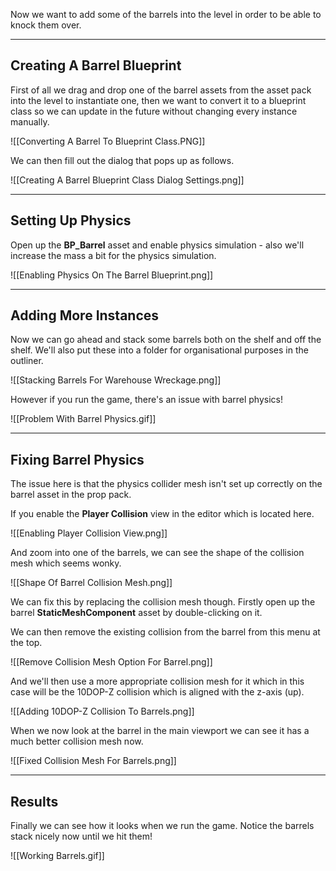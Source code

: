 Now we want to add some of the barrels into the level in order to be able to knock them over.

---
## Creating A Barrel Blueprint

First of all we drag and drop one of the barrel assets from the asset pack into the level to instantiate one, then we want to convert it to a blueprint class so we can update in the future without changing every instance manually.

![[Converting A Barrel To Blueprint Class.PNG]]

We can then fill out the dialog that pops up as follows.

![[Creating A Barrel Blueprint Class Dialog Settings.png]]

---
## Setting Up Physics

Open up the **BP_Barrel** asset and enable physics simulation - also we'll increase the mass a bit for the physics simulation.

![[Enabling Physics On The Barrel Blueprint.png]]

---
## Adding More Instances

Now we can go ahead and stack some barrels both on the shelf and off the shelf. We'll also put these into a folder for organisational purposes in the outliner.

![[Stacking Barrels For Warehouse Wreckage.png]]

However if you run the game, there's an issue with barrel physics!

![[Problem With Barrel Physics.gif]]

---
## Fixing Barrel Physics

The issue here is that the physics collider mesh isn't set up correctly on the barrel asset in the prop pack.

If you enable the **Player Collision** view in the editor which is located here.

![[Enabling Player Collision View.png]]

And zoom into one of the barrels, we can see the shape of the collision mesh which seems wonky.

![[Shape Of Barrel Collision Mesh.png]]

We can fix this by replacing the collision mesh though. Firstly open up the barrel **StaticMeshComponent** asset by double-clicking on it. 

We can then remove the existing collision from the barrel from this menu at the top.

![[Remove Collision Mesh Option For Barrel.png]]

And we'll then use a more appropriate collision mesh for it which in this case will be the 10DOP-Z collision which is aligned with the z-axis (up).

![[Adding 10DOP-Z Collision To Barrels.png]]

When we now look at the barrel in the main viewport we can see it has a much better collision mesh now.

![[Fixed Collision Mesh For Barrels.png]]

---
## Results

Finally we can see how it looks when we run the game. Notice the barrels stack nicely now until we hit them!

![[Working Barrels.gif]]